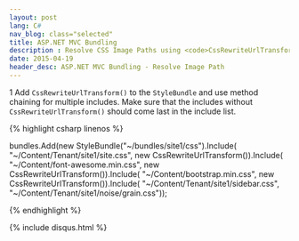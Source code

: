 ```yaml
---
layout: post
lang: C#
nav_blog: class="selected"
title: ASP.NET MVC Bundling
description : Resolve CSS Image Paths using <code>CssRewriteUrlTransform()</code>
date: 2015-04-19
header_desc: ASP.NET MVC Bundling - Resolve Image Path
---
```

<p><span class="step">1</span> Add <code>CssRewriteUrlTransform()</code> to the <code>StyleBundle</code> and use method chaining for multiple includes. Make sure that the includes without <code>CssRewriteUrlTransform()</code> should come last in the include list.</p>

{% highlight csharp linenos %}

bundles.Add(new StyleBundle("~/bundles/site1/css").Include(
"~/Content/Tenant/site1/site.css", new CssRewriteUrlTransform()).Include(
"~/Content/font-awesome.min.css", new CssRewriteUrlTransform()).Include(
"~/Content/bootstrap.min.css", new CssRewriteUrlTransform()).Include(
"~/Content/Tenant/site1/sidebar.css",
"~/Content/Tenant/site1/noise/grain.css"));

{% endhighlight %}

{% include disqus.html %}
